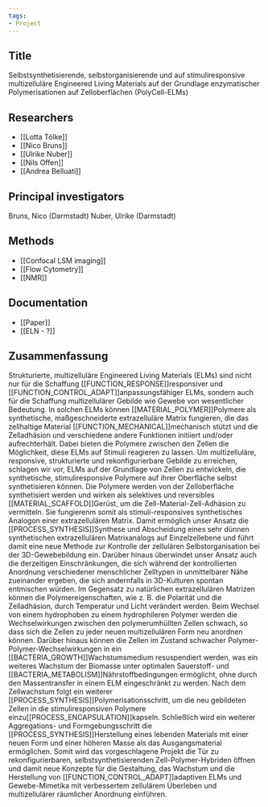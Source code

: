 ```yaml
---
tags: 
- Project
---
```

## Title
Selbstsynthetisierende, selbstorganisierende und auf stimuliresponsive multizelluläre Engineered Living Materials auf der Grundlage enzymatischer Polymerisationen auf Zelloberflächen (PolyCell-ELMs)

## Researchers
- [[Lotta Tölke]]
- [[Nico Bruns]]
- [[Ulrike Nuber]]
- [[Nils Offen]]
- [[Andrea Belluati]]

## Principal investigators
Bruns, Nico (Darmstadt)
Nuber, Ulrike (Darmstadt)

## Methods
- [[Confocal LSM imaging]]
- [[Flow Cytometry]]
- [[NMR]]

## Documentation
- [[Paper]]
- [[ELN - ?]]

## Zusammenfassung
Strukturierte, multizelluläre Engineered Living Materials (ELMs) sind nicht nur für die Schaffung [[FUNCTION_RESPONSE]]responsiver und [[FUNCTION_CONTROL_ADAPT]]anpassungsfähiger ELMs, sondern auch für die Schaffung multizellulärer Gebilde wie Gewebe von wesentlicher Bedeutung. In solchen ELMs können [[MATERIAL_POLYMER]]Polymere als synthetische, maßgeschneiderte extrazelluläre Matrix fungieren, die das zellhaltige Material [[FUNCTION_MECHANICAL]]mechanisch stützt und die Zelladhäsion und verschiedene andere Funktionen initiiert und/oder aufrechterhält. Dabei bieten die Polymere zwischen den Zellen die Möglichkeit, diese ELMs auf Stimuli reagieren zu lassen. 
Um multizelluläre, responsive, strukturierte und rekonfigurierbare Gebilde zu erreichen, schlagen wir vor, ELMs auf der Grundlage von Zellen zu entwickeln, die synthetische, stimuliresponsive Polymere auf ihrer Oberfläche selbst synthetisieren können. Die Polymere werden von der Zelloberfläche synthetisiert werden und wirken als selektives und reversibles [[MATERIAL_SCAFFOLD]]Gerüst, um die Zell-Material-Zell-Adhäsion zu vermitteln.  Sie fungierenm somit als stimuli-responsives synthetisches Analogon einer extrazellulären Matrix. Damit ermöglich unser Ansatz die [[PROCESS_SYNTHESIS]]Synthese und Abscheidung eines sehr dünnen synthetischen extrazellulären Matrixanalogs auf Einzelzellebene und führt damit eine neue Methode zur Kontrolle der zellulären Selbstorganisation bei der 3D-Gewebebildung ein. Darüber hinaus überwindet unser Ansatz auch die derzeitigen Einschränkungen, die sich während der kontrollierten Anordnung verschiedener menschlicher Zelltypen in unmittelbarer Nähe zueinander ergeben, die sich andernfalls in 3D-Kulturen spontan entmischen würden.
Im Gegensatz zu natürlichen extrazellulären Matrizen können die Polymereigenschaften, wie z. B. die Polarität und die Zelladhäsion, durch Temperatur und Licht verändert werden. Beim Wechsel von einem hydrophoben zu einem hydrophileren Polymer werden die Wechselwirkungen zwischen den polymerumhüllten Zellen schwach, so dass sich die Zellen zu jeder neuen multizellulären Form neu anordnen können. Darüber hinaus können die Zellen im Zustand schwacher Polymer-Polymer-Wechselwirkungen in ein [[BACTERIA_GROWTH]]Wachstumsmedium resuspendiert werden, was ein weiteres Wachstum der Biomasse unter optimalen Sauerstoff- und [[BACTERIA_METABOLISM]]Nährstoffbedingungen ermöglicht, ohne durch den Massentransfer in einem ELM eingeschränkt zu werden. Nach dem Zellwachstum folgt ein weiterer [[PROCESS_SYNTHESIS]]Polymerisationsschritt, um die neu gebildeten Zellen in die stimuliresponsiven Polymere einzu[[PROCESS_ENCAPSULATION]]kapseln. Schließlich wird ein weiterer Aggregations- und Formgebungsschritt die [[PROCESS_SYNTHESIS]]Herstellung eines lebenden Materials mit einer neuen Form und einer höheren Masse als das Ausgangsmaterial ermöglichen. Somit wird das vorgeschlagene Projekt die Tür zu rekonfigurierbaren, selbstsynthetisierenden Zell-Polymer-Hybriden öffnen und damit neue Konzepte für die Gestaltung, das Wachstum und die Herstellung von [[FUNCTION_CONTROL_ADAPT]]adaptiven ELMs und Gewebe-Mimetika mit verbessertem zellulärem Überleben und multizellulärer räumlicher Anordnung einführen.
